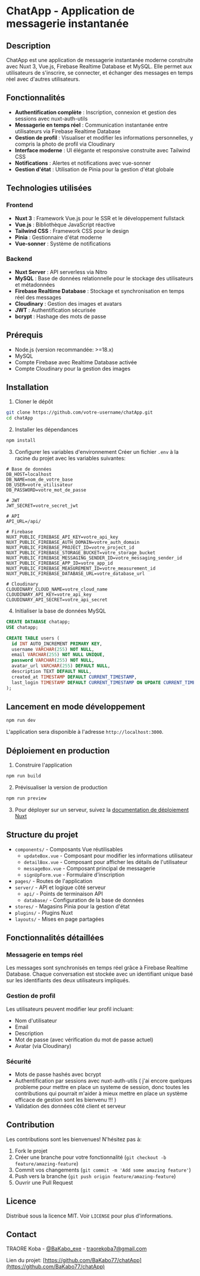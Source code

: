 # ChatApp - Application de messagerie instantanée


## Description
ChatApp est une application de messagerie instantanée moderne construite avec Nuxt 3, Vue.js, Firebase Realtime Database et MySQL. Elle permet aux utilisateurs de s'inscrire, se connecter, et échanger des messages en temps réel avec d'autres utilisateurs.

## Fonctionnalités

- **Authentification complète** : Inscription, connexion et gestion des sessions avec nuxt-auth-utils
- **Messagerie en temps réel** : Communication instantanée entre utilisateurs via Firebase Realtime Database
- **Gestion de profil** : Visualiser et modifier les informations personnelles, y compris la photo de profil via Cloudinary
- **Interface moderne** : UI élégante et responsive construite avec Tailwind CSS
- **Notifications** : Alertes et notifications avec vue-sonner
- **Gestion d'état** : Utilisation de Pinia pour la gestion d'état globale

## Technologies utilisées

### Frontend
- **Nuxt 3** : Framework Vue.js pour le SSR et le développement fullstack
- **Vue.js** : Bibliothèque JavaScript réactive
- **Tailwind CSS** : Framework CSS pour le design
- **Pinia** : Gestionnaire d'état moderne
- **Vue-sonner** : Système de notifications

### Backend
- **Nuxt Server** : API serverless via Nitro
- **MySQL** : Base de données relationnelle pour le stockage des utilisateurs et métadonnées
- **Firebase Realtime Database** : Stockage et synchronisation en temps réel des messages
- **Cloudinary** : Gestion des images et avatars
- **JWT** : Authentification sécurisée
- **bcrypt** : Hashage des mots de passe

## Prérequis

- Node.js (version recommandée: >=18.x)
- MySQL
- Compte Firebase avec Realtime Database activée
- Compte Cloudinary pour la gestion des images

## Installation

1. Cloner le dépôt
```bash
git clone https://github.com/votre-username/chatApp.git
cd chatApp
```

2. Installer les dépendances
```bash
npm install
```

3. Configurer les variables d'environnement
Créer un fichier `.env` à la racine du projet avec les variables suivantes:

```env
# Base de données
DB_HOST=localhost
DB_NAME=nom_de_votre_base
DB_USER=votre_utilisateur
DB_PASSWORD=votre_mot_de_passe

# JWT
JWT_SECRET=votre_secret_jwt

# API
API_URL=/api/

# Firebase
NUXT_PUBLIC_FIREBASE_API_KEY=votre_api_key
NUXT_PUBLIC_FIREBASE_AUTH_DOMAIN=votre_auth_domain
NUXT_PUBLIC_FIREBASE_PROJECT_ID=votre_project_id
NUXT_PUBLIC_FIREBASE_STORAGE_BUCKET=votre_storage_bucket
NUXT_PUBLIC_FIREBASE_MESSAGING_SENDER_ID=votre_messaging_sender_id
NUXT_PUBLIC_FIREBASE_APP_ID=votre_app_id
NUXT_PUBLIC_FIREBASE_MEASUREMENT_ID=votre_measurement_id
NUXT_PUBLIC_FIREBASE_DATABASE_URL=votre_database_url

# Cloudinary
CLOUDINARY_CLOUD_NAME=votre_cloud_name
CLOUDINARY_API_KEY=votre_api_key
CLOUDINARY_API_SECRET=votre_api_secret
```

4. Initialiser la base de données MySQL
```sql
CREATE DATABASE chatapp;
USE chatapp;

CREATE TABLE users (
  id INT AUTO_INCREMENT PRIMARY KEY,
  username VARCHAR(255) NOT NULL,
  email VARCHAR(255) NOT NULL UNIQUE,
  password VARCHAR(255) NOT NULL,
  avatar_url VARCHAR(255) DEFAULT NULL,
  description TEXT DEFAULT NULL,
  created_at TIMESTAMP DEFAULT CURRENT_TIMESTAMP,
  last_login TIMESTAMP DEFAULT CURRENT_TIMESTAMP ON UPDATE CURRENT_TIMESTAMP
);
```

## Lancement en mode développement

```bash
npm run dev
```

L'application sera disponible à l'adresse `http://localhost:3000`.

## Déploiement en production

1. Construire l'application
```bash
npm run build
```

2. Prévisualiser la version de production
```bash
npm run preview
```

3. Pour déployer sur un serveur, suivez la [documentation de déploiement Nuxt](https://nuxt.com/docs/getting-started/deployment)

## Structure du projet

- `components/` - Composants Vue réutilisables
  - `updateBox.vue` - Composant pour modifier les informations utilisateur
  - `detailBox.vue` - Composant pour afficher les détails de l'utilisateur
  - `messageBox.vue` - Composant principal de messagerie
  - `signUpForm.vue` - Formulaire d'inscription
- `pages/` - Routes de l'application
- `server/` - API et logique côté serveur
  - `api/` - Points de terminaison API
  - `database/` - Configuration de la base de données
- `stores/` - Magasins Pinia pour la gestion d'état
- `plugins/` - Plugins Nuxt
- `layouts/` - Mises en page partagées

## Fonctionnalités détaillées

### Messagerie en temps réel
Les messages sont synchronisés en temps réel grâce à Firebase Realtime Database. Chaque conversation est stockée avec un identifiant unique basé sur les identifiants des deux utilisateurs impliqués.

### Gestion de profil
Les utilisateurs peuvent modifier leur profil incluant:
- Nom d'utilisateur
- Email
- Description
- Mot de passe (avec vérification du mot de passe actuel)
- Avatar (via Cloudinary)

### Sécurité
- Mots de passe hashés avec bcrypt
- Authentification par sessions avec nuxt-auth-utils ( j'ai encore quelques probleme pour mettre en place un systeme de session, donc toutes les contributions qui pourrait m'aider à mieux mettre en place un système efficace de gestion sont les bienvenu !!! )
- Validation des données côté client et serveur

## Contribution
Les contributions sont les bienvenues! N'hésitez pas à:
1. Fork le projet
2. Créer une branche pour votre fonctionnalité (`git checkout -b feature/amazing-feature`)
3. Commit vos changements (`git commit -m 'Add some amazing feature'`)
4. Push vers la branche (`git push origin feature/amazing-feature`)
5. Ouvrir une Pull Request

## Licence
Distribué sous la licence MIT. Voir `LICENSE` pour plus d'informations.

## Contact
TRAORE Koba - [@BaKabo_exe](https://x.com/Bakabo_exe) - traorekoba7@gmail.com

Lien du projet: [https://github.com/BaKabo77/chatApp](https://github.com/BaKabo77/chatApp)
